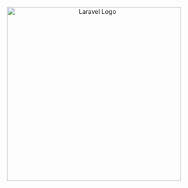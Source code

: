 <p align="center"><a href="https://static.tildacdn.com/tild3731-3932-4564-a231-666132316666/Logo.svg" target="_blank"><img src="https://static.tildacdn.com/tild3731-3932-4564-a231-666132316666/Logo.svg" width="400" alt="Laravel Logo"></a></p>


